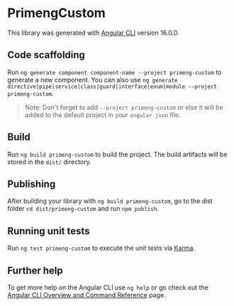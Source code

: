 # PrimengCustom

This library was generated with [Angular CLI](https://github.com/angular/angular-cli) version 16.0.0.

## Code scaffolding

Run `ng generate component component-name --project primeng-custom` to generate a new component. You can also use `ng generate directive|pipe|service|class|guard|interface|enum|module --project primeng-custom`.
> Note: Don't forget to add `--project primeng-custom` or else it will be added to the default project in your `angular.json` file. 

## Build

Run `ng build primeng-custom` to build the project. The build artifacts will be stored in the `dist/` directory.

## Publishing

After building your library with `ng build primeng-custom`, go to the dist folder `cd dist/primeng-custom` and run `npm publish`.

## Running unit tests

Run `ng test primeng-custom` to execute the unit tests via [Karma](https://karma-runner.github.io).

## Further help

To get more help on the Angular CLI use `ng help` or go check out the [Angular CLI Overview and Command Reference](https://angular.io/cli) page.
